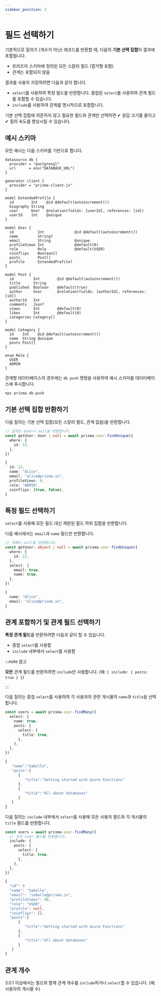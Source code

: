 ```yaml
---
sidebar_position: 3
---
```


# 필드 선택하기

기본적으로 질의가 (개수가 아닌) 레코드를 반환할 때, 다음의 **기본 선택 집합**이 결과에 포함됩니다.

- 프리즈마 스키마에 정의된 모든 스칼라 필드 (열거형 포함)
- 관계는 포함되지 않음

결과를 사용자 지정하려면 다음과 같이 합니다.

- `select`를 사용하여 특정 필드를 반환합니다. 중첩된 `select`를 사용하여 관계 필드를 포함할 수 있습니다.
- `include`를 사용하여 관계를 명시적으로 포함합니다.

기본 선택 집합에 의존하지 않고 필요한 필드와 관계만 선택하면 ✔ 응답 크기를 줄이고 ✔ 질의 속도를 향상시킬 수 있습니다.

## 예시 스키마

모든 예시는 다음 스키마를 기반으로 합니다.

```prisma
datasource db {
  provider = "postgresql"
  url      = env("DATABASE_URL")
}

generator client {
  provider = "prisma-client-js"
}

model ExtendedProfile {
  id        Int    @id @default(autoincrement())
  biography String
  user      User   @relation(fields: [userId], references: [id])
  userId    Int    @unique
}

model User {
  id           Int              @id @default(autoincrement())
  name         String?
  email        String           @unique
  profileViews Int              @default(0)
  role         Role             @default(USER)
  coinflips    Boolean[]
  posts        Post[]
  profile      ExtendedProfile?
}

model Post {
  id         Int        @id @default(autoincrement())
  title      String
  published  Boolean    @default(true)
  author     User       @relation(fields: [authorId], references: [id])
  authorId   Int
  comments   Json?
  views      Int        @default(0)
  likes      Int        @default(0)
  categories Category[]
}

model Category {
  id    Int    @id @default(autoincrement())
  name  String @unique
  posts Post[]
}

enum Role {
  USER
  ADMIN
}
```

관계형 데이터베이스의 경우에는 `db push` 명령을 사용하여 예시 스키마를 데이터베이스에 푸시합니다.

```shell
npx prisma db push
```

## 기본 선택 집합 반환하기

다음 질의는 기본 선택 집합(모든 스칼라 필드, 관계 없음)을 반환합니다.

```ts
// 질의는 User나 null을 반환합니다.
const getUser: User | null = await prisma.user.findUnique({
  where: {
    id: 22,
  },
})
```

```ts title="결과"
{
  id: 22,
  name: "Alice",
  email: "alice@prisma.io",
  profileViews: 0,
  role: "ADMIN",
  coinflips: [true, false],
}
```

## 특정 필드 선택하기

`select`를 사용해 모든 필드 대신 제한된 필드 하위 집합을 반환합니다.

다음 예시에서는 `email`과 `name` 필드만 반환합니다.

```ts
// 객체나 null을 반환합니다.
const getUser: object | null = await prisma.user.findUnique({
  where: {
    id: 22,
  },
  select: {
    email: true,
    name: true,
  },
})
```

```ts title="결과"
{
  name: "Alice",
  email: "alice@prisma.io",
}
```

## 관계 포함하기 및 관계 필드 선택하기

**특정 관계 필드**를 반환하려면 다음과 같이 할 수 있습니다.

- 중첩 `select`를 사용함
- `include` 내부에서 `select`를 사용함

:::note 참고

**모든** 관계 필드를 반환하려면 `include`만 사용합니다. (예: `{ include: { posts: true } }`)

:::

다음 질의는 중첩 `select`를 사용하여 각 사용자의 관련 게시물의 `name`과 `title`을 선택합니다.

```ts
const users = await prisma.user.findMany({
  select: {
    name: true,
    posts: {
      select: {
        title: true,
      },
    },
  },
})
```

```ts title="결과"
{
   "name":"Sabelle",
   "posts":[
      {
         "title":"Getting started with Azure Functions"
      },
      {
         "title":"All about databases"
      }
   ]
}
```

다음 질의는 `include` 내부에서 `select`를 사용해 모든 사용자 필드와 각 게시물의 `title` 필드를 반환합니다.

```ts
const users = await prisma.user.findMany({
  // 모든 user 필드를 반환합니다.
  include: {
    posts: {
      select: {
        title: true,
      },
    },
  },
})
```

```ts title="결과"
{
  "id": 9
  "name": "Sabelle",
  "email": "sabelle@prisma.io",
  "profileViews": 90,
  "role": "USER",
  "profile": null,
  "coinflips": [],
  "posts":[
      {
         "title":"Getting started with Azure Functions"
      },
      {
         "title":"All about databases"
      }
   ]
}
```

## 관계 개수

3.0.1 이상에서는 필드와 함께 관계 개수를 `include`하거나 `select`할 수 있습니다. (예: 사용자의 게시물 수)

